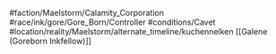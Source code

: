 #faction/Maelstorm/Calamity_Corporation 
#race/ink/gore/Gore_Born/Controller #conditions/Cavet
#location/reality/Maelstorm/alternate_timeline/kuchennelken 
[[Galene (Goreborn Inkfellow)]]